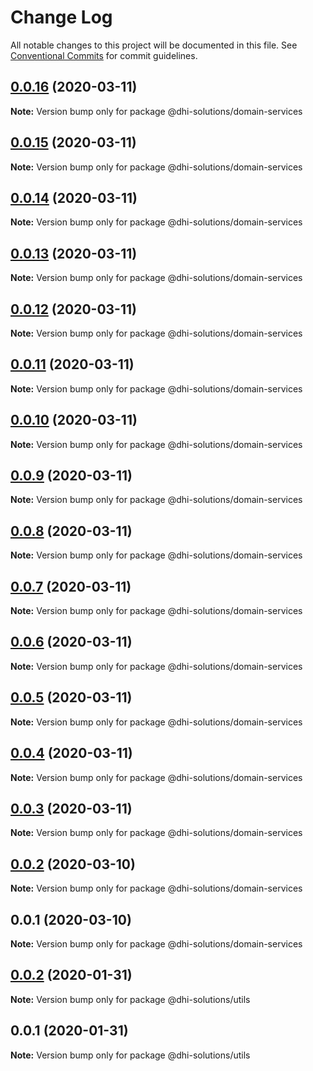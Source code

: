 # Change Log

All notable changes to this project will be documented in this file.
See [Conventional Commits](https://conventionalcommits.org) for commit guidelines.

## [0.0.16](https://github.com/DHI-Solutions/nomads/compare/@dhi-solutions/domain-services@0.0.15...@dhi-solutions/domain-services@0.0.16) (2020-03-11)

**Note:** Version bump only for package @dhi-solutions/domain-services





## [0.0.15](https://github.com/DHI-Solutions/nomads/compare/@dhi-solutions/domain-services@0.0.14...@dhi-solutions/domain-services@0.0.15) (2020-03-11)

**Note:** Version bump only for package @dhi-solutions/domain-services





## [0.0.14](https://github.com/DHI-Solutions/nomads/compare/@dhi-solutions/domain-services@0.0.13...@dhi-solutions/domain-services@0.0.14) (2020-03-11)

**Note:** Version bump only for package @dhi-solutions/domain-services





## [0.0.13](https://github.com/DHI-Solutions/nomads/compare/@dhi-solutions/domain-services@0.0.12...@dhi-solutions/domain-services@0.0.13) (2020-03-11)

**Note:** Version bump only for package @dhi-solutions/domain-services





## [0.0.12](https://github.com/DHI-Solutions/nomads/compare/@dhi-solutions/domain-services@0.0.11...@dhi-solutions/domain-services@0.0.12) (2020-03-11)

**Note:** Version bump only for package @dhi-solutions/domain-services





## [0.0.11](https://github.com/DHI-Solutions/nomads/compare/@dhi-solutions/domain-services@0.0.10...@dhi-solutions/domain-services@0.0.11) (2020-03-11)

**Note:** Version bump only for package @dhi-solutions/domain-services





## [0.0.10](https://github.com/DHI-Solutions/nomads/compare/@dhi-solutions/domain-services@0.0.9...@dhi-solutions/domain-services@0.0.10) (2020-03-11)

**Note:** Version bump only for package @dhi-solutions/domain-services





## [0.0.9](https://github.com/DHI-Solutions/nomads/compare/@dhi-solutions/domain-services@0.0.8...@dhi-solutions/domain-services@0.0.9) (2020-03-11)

**Note:** Version bump only for package @dhi-solutions/domain-services





## [0.0.8](https://github.com/DHI-Solutions/nomads/compare/@dhi-solutions/domain-services@0.0.7...@dhi-solutions/domain-services@0.0.8) (2020-03-11)

**Note:** Version bump only for package @dhi-solutions/domain-services





## [0.0.7](https://github.com/DHI-Solutions/nomads/compare/@dhi-solutions/domain-services@0.0.6...@dhi-solutions/domain-services@0.0.7) (2020-03-11)

**Note:** Version bump only for package @dhi-solutions/domain-services





## [0.0.6](https://github.com/DHI-Solutions/nomads/compare/@dhi-solutions/domain-services@0.0.5...@dhi-solutions/domain-services@0.0.6) (2020-03-11)

**Note:** Version bump only for package @dhi-solutions/domain-services





## [0.0.5](https://github.com/DHI-Solutions/nomads/compare/@dhi-solutions/domain-services@0.0.4...@dhi-solutions/domain-services@0.0.5) (2020-03-11)

**Note:** Version bump only for package @dhi-solutions/domain-services





## [0.0.4](https://github.com/DHI-Solutions/nomads/compare/@dhi-solutions/domain-services@0.0.3...@dhi-solutions/domain-services@0.0.4) (2020-03-11)

**Note:** Version bump only for package @dhi-solutions/domain-services





## [0.0.3](https://github.com/DHI-Solutions/nomads/compare/@dhi-solutions/domain-services@0.0.2...@dhi-solutions/domain-services@0.0.3) (2020-03-11)

**Note:** Version bump only for package @dhi-solutions/domain-services





## [0.0.2](https://github.com/DHI-Solutions/nomads/compare/@dhi-solutions/domain-services@0.0.1...@dhi-solutions/domain-services@0.0.2) (2020-03-10)

**Note:** Version bump only for package @dhi-solutions/domain-services





## 0.0.1 (2020-03-10)

**Note:** Version bump only for package @dhi-solutions/domain-services





## [0.0.2](https://github.com/DHI-Solutions/nomads/compare/@dhi-solutions/utils@0.0.1...@dhi-solutions/utils@0.0.2) (2020-01-31)

**Note:** Version bump only for package @dhi-solutions/utils





## 0.0.1 (2020-01-31)

**Note:** Version bump only for package @dhi-solutions/utils
